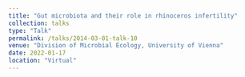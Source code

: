 ```yaml
---
title: "Gut microbiota and their role in rhinoceros infertility"
collection: talks
type: "Talk"
permalink: /talks/2014-03-01-talk-10
venue: "Division of Microbial Ecology, University of Vienna"
date: 2022-01-17
location: "Virtual"
---
```

